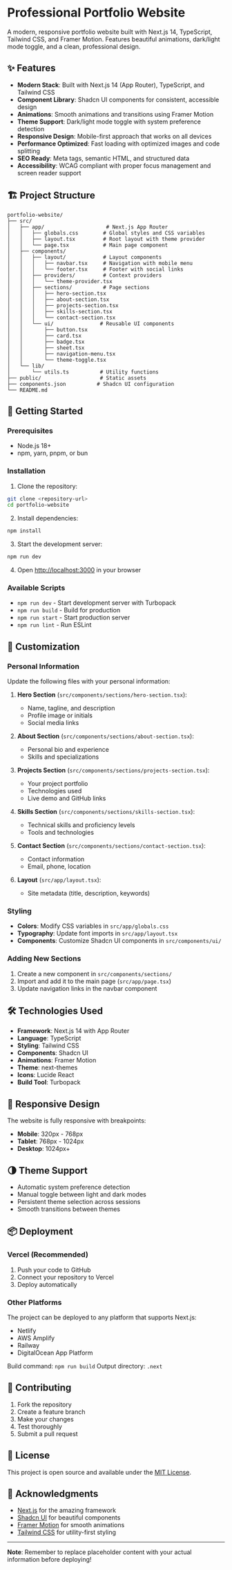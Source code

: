 # Professional Portfolio Website

A modern, responsive portfolio website built with Next.js 14, TypeScript, Tailwind CSS, and Framer Motion. Features beautiful animations, dark/light mode toggle, and a clean, professional design.

## ✨ Features

- **Modern Stack**: Built with Next.js 14 (App Router), TypeScript, and Tailwind CSS
- **Component Library**: Shadcn UI components for consistent, accessible design
- **Animations**: Smooth animations and transitions using Framer Motion
- **Theme Support**: Dark/light mode toggle with system preference detection
- **Responsive Design**: Mobile-first approach that works on all devices
- **Performance Optimized**: Fast loading with optimized images and code splitting
- **SEO Ready**: Meta tags, semantic HTML, and structured data
- **Accessibility**: WCAG compliant with proper focus management and screen reader support

## 🏗️ Project Structure

```
portfolio-website/
├── src/
│   ├── app/                    # Next.js App Router
│   │   ├── globals.css        # Global styles and CSS variables
│   │   ├── layout.tsx         # Root layout with theme provider
│   │   └── page.tsx           # Main page component
│   ├── components/
│   │   ├── layout/            # Layout components
│   │   │   ├── navbar.tsx     # Navigation with mobile menu
│   │   │   └── footer.tsx     # Footer with social links
│   │   ├── providers/         # Context providers
│   │   │   └── theme-provider.tsx
│   │   ├── sections/          # Page sections
│   │   │   ├── hero-section.tsx
│   │   │   ├── about-section.tsx
│   │   │   ├── projects-section.tsx
│   │   │   ├── skills-section.tsx
│   │   │   └── contact-section.tsx
│   │   └── ui/               # Reusable UI components
│   │       ├── button.tsx
│   │       ├── card.tsx
│   │       ├── badge.tsx
│   │       ├── sheet.tsx
│   │       ├── navigation-menu.tsx
│   │       └── theme-toggle.tsx
│   └── lib/
│       └── utils.ts          # Utility functions
├── public/                   # Static assets
├── components.json          # Shadcn UI configuration
└── README.md
```

## 🚀 Getting Started

### Prerequisites

- Node.js 18+ 
- npm, yarn, pnpm, or bun

### Installation

1. Clone the repository:
```bash
git clone <repository-url>
cd portfolio-website
```

2. Install dependencies:
```bash
npm install
```

3. Start the development server:
```bash
npm run dev
```

4. Open [http://localhost:3000](http://localhost:3000) in your browser

### Available Scripts

- `npm run dev` - Start development server with Turbopack
- `npm run build` - Build for production
- `npm run start` - Start production server
- `npm run lint` - Run ESLint

## 🎨 Customization

### Personal Information

Update the following files with your personal information:

1. **Hero Section** (`src/components/sections/hero-section.tsx`):
   - Name, tagline, and description
   - Profile image or initials
   - Social media links

2. **About Section** (`src/components/sections/about-section.tsx`):
   - Personal bio and experience
   - Skills and specializations

3. **Projects Section** (`src/components/sections/projects-section.tsx`):
   - Your project portfolio
   - Technologies used
   - Live demo and GitHub links

4. **Skills Section** (`src/components/sections/skills-section.tsx`):
   - Technical skills and proficiency levels
   - Tools and technologies

5. **Contact Section** (`src/components/sections/contact-section.tsx`):
   - Contact information
   - Email, phone, location

6. **Layout** (`src/app/layout.tsx`):
   - Site metadata (title, description, keywords)

### Styling

- **Colors**: Modify CSS variables in `src/app/globals.css`
- **Typography**: Update font imports in `src/app/layout.tsx`
- **Components**: Customize Shadcn UI components in `src/components/ui/`

### Adding New Sections

1. Create a new component in `src/components/sections/`
2. Import and add it to the main page (`src/app/page.tsx`)
3. Update navigation links in the navbar component

## 🛠️ Technologies Used

- **Framework**: Next.js 14 with App Router
- **Language**: TypeScript
- **Styling**: Tailwind CSS
- **Components**: Shadcn UI
- **Animations**: Framer Motion
- **Theme**: next-themes
- **Icons**: Lucide React
- **Build Tool**: Turbopack

## 📱 Responsive Design

The website is fully responsive with breakpoints:

- **Mobile**: 320px - 768px
- **Tablet**: 768px - 1024px  
- **Desktop**: 1024px+

## 🌗 Theme Support

- Automatic system preference detection
- Manual toggle between light and dark modes
- Persistent theme selection across sessions
- Smooth transitions between themes

## 📦 Deployment

### Vercel (Recommended)

1. Push your code to GitHub
2. Connect your repository to Vercel
3. Deploy automatically

### Other Platforms

The project can be deployed to any platform that supports Next.js:

- Netlify
- AWS Amplify
- Railway
- DigitalOcean App Platform

Build command: `npm run build`
Output directory: `.next`

## 🤝 Contributing

1. Fork the repository
2. Create a feature branch
3. Make your changes
4. Test thoroughly
5. Submit a pull request

## 📄 License

This project is open source and available under the [MIT License](LICENSE).

## 🙏 Acknowledgments

- [Next.js](https://nextjs.org/) for the amazing framework
- [Shadcn UI](https://ui.shadcn.com/) for beautiful components
- [Framer Motion](https://www.framer.com/motion/) for smooth animations
- [Tailwind CSS](https://tailwindcss.com/) for utility-first styling

---

**Note**: Remember to replace placeholder content with your actual information before deploying!

